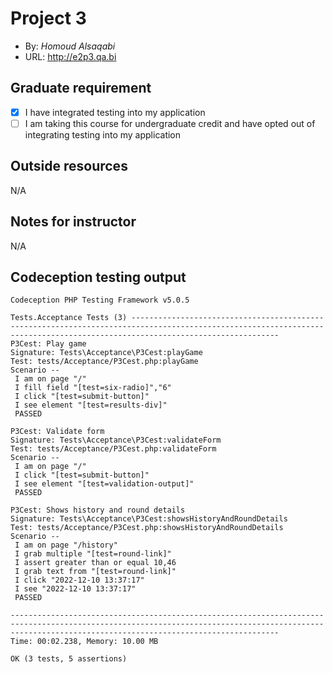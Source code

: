 # Project 3

- By: _Homoud Alsaqabi_
- URL: <http://e2p3.qa.bi>

## Graduate requirement

- [x] I have integrated testing into my application
- [ ] I am taking this course for undergraduate credit and have opted out of integrating testing into my application

## Outside resources

N/A

## Notes for instructor

N/A

## Codeception testing output

```
Codeception PHP Testing Framework v5.0.5

Tests.Acceptance Tests (3) -----------------------------------------------------------------------------------------------------------------------------------------------------------------------------
P3Cest: Play game
Signature: Tests\Acceptance\P3Cest:playGame
Test: tests/Acceptance/P3Cest.php:playGame
Scenario --
 I am on page "/"
 I fill field "[test=six-radio]","6"
 I click "[test=submit-button]"
 I see element "[test=results-div]"
 PASSED

P3Cest: Validate form
Signature: Tests\Acceptance\P3Cest:validateForm
Test: tests/Acceptance/P3Cest.php:validateForm
Scenario --
 I am on page "/"
 I click "[test=submit-button]"
 I see element "[test=validation-output]"
 PASSED

P3Cest: Shows history and round details
Signature: Tests\Acceptance\P3Cest:showsHistoryAndRoundDetails
Test: tests/Acceptance/P3Cest.php:showsHistoryAndRoundDetails
Scenario --
 I am on page "/history"
 I grab multiple "[test=round-link]"
 I assert greater than or equal 10,46
 I grab text from "[test=round-link]"
 I click "2022-12-10 13:37:17"
 I see "2022-12-10 13:37:17"
 PASSED

--------------------------------------------------------------------------------------------------------------------------------------------------------------------------------------------------------
Time: 00:02.238, Memory: 10.00 MB

OK (3 tests, 5 assertions)
```
